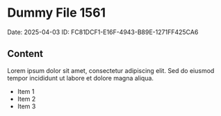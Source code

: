 # Dummy File 1561

Date: 2025-04-03
ID: FC81DCF1-E16F-4943-B89E-1271FF425CA6

## Content

Lorem ipsum dolor sit amet, consectetur adipiscing elit.
Sed do eiusmod tempor incididunt ut labore et dolore magna aliqua.

* Item 1
* Item 2
* Item 3

